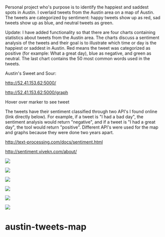 
Personal project who's purpose is to identify the happiest and saddest spots in Austin. I overlaid tweets from the Austin area on a map of Austin. The tweets are categorized by sentiment: happy tweets show up as red, sad tweets show up as blue, and neutral tweets as green.

Update: I have added functionality so that there are four charts containing statistics about tweets from the Austin area.
The charts discuss a sentiment analysis of the tweets and their goal is to illustrate which time or day is the happiest or saddest in Austin. Red means the tweet was categorized as positive (for example: What a great day), blue as negative, and green as neutral. The last chart contains the 50 most common words used in the tweets.

Austin's Sweet and Sour:

http://52.41.153.62:5000/

http://52.41.153.62:5000/graph

Hover over marker to see tweet

The tweets have their sentiment classified through two API's I found online (link directly below). For example, if a tweet is "I had a bad day", the sentiment analysis would return "negative", and if a tweet is "I had a great day", the tool would return "positive". Different API's were used for the map and graphs because they were done two years apart.

http://text-processing.com/docs/sentiment.html

http://sentiment.vivekn.com/about/

![](http://i.imgur.com/U9RZKpQ.jpg)

![](http://i.imgur.com/PrjFNxy.jpg)

![](http://i.imgur.com/yWBIE92.png)

![](http://i.imgur.com/vqoiRGU.png)

![](http://i.imgur.com/SfiP0yQ.png)

![](http://i.imgur.com/tLrtXEr.png)

# austin-tweets-map

